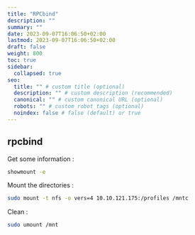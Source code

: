 ```yaml
---
title: "RPCbind"
description: ""
summary: ""
date: 2023-09-07T16:06:50+02:00
lastmod: 2023-09-07T16:06:50+02:00
draft: false
weight: 800
toc: true
sidebar:
  collapsed: true
seo:
  title: "" # custom title (optional)
  description: "" # custom description (recommended)
  canonical: "" # custom canonical URL (optional)
  robots: "" # custom robot tags (optional)
  noindex: false # false (default) or true
---
```

## rpcbind

Get  some information : 
```sh
showmount -e
```

Mount the directories :
```sh
sudo mount -t nfs -o vers=4 10.10.121.175:/profiles /mntc
```

Clean : 
```sh
sudo umount /mnt
```